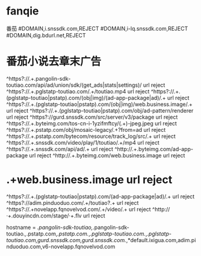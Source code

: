 # fanqie
番茄
#DOMAIN,i.snssdk.com,REJECT
#DOMAIN,i-lq.snssdk.com,REJECT
#DOMAIN,dig.bdurl.net,REJECT

# 番茄小说去章末广告
^https?:\/\/.+\.pangolin-sdk-toutiao\.com\/api\/ad\/union\/sdk\/(get_ads|stats|settings)\/ url reject
^https?:\/\/.+\.pglstatp-toutiao\.com\/.+\/toutiao\.mp4  url reject
^https?:\/\/.+\.(pglstatp-toutiao|pstatp)\.com\/(obj|img)\/(ad-app-package|ad)\/.+ url reject
^https?:\/\/.+\.(pglstatp-toutiao|pstatp)\.com\/(obj|img)\/web\.business\.image\/.+  url reject
^https?:\/\/.+\.(pglstatp-toutiao|pstatp)\.com\/obj\/ad-pattern\/renderer url reject
^https?:\/\/gurd\.snssdk\.com\/src\/server\/v3\/package url reject
^https?:\/\/.+\.byteimg.com/tos-cn-i-1yzifmftcy\/(.+)-jpeg\.jpeg  url reject
^https?:\/\/.+\.pstatp\.com\/obj\/mosaic-legacy\/.+\?from\=ad  url reject
^https?:\/\/.+\.pstatp\.com\/bytecom\/resource\/track_log\/src\/.+  url reject
^https?:\/\/.+\.snssdk\.com\/video\/play\/1\/toutiao\/.+\/mp4 url reject
^https?:\/\/.+\.snssdk.com\/api\/ad\/.+ url reject
^http:\/\/.+\.byteimg\.com\/ad-app-package url reject
^http:\/\/.+\.byteimg\.com\/web\.business\.image url reject
# .+web\.business\.image url reject

^https?:\/\/.+\.(pglstatp-toutiao|pstatp)\.com\/(ad-app-package|ad)\/.+ url reject
^https?:\/\/adim\.pinduoduo\.com\/.+\/toutiao\?.+ url reject
^https?:\/\/.+novelapp\.fqnovelvod\.com\/.+\/video\/.+ url reject
^http:\/\/·+\.douyincdn\.com\/stage\/·+\.flv url reject

hostname = *.pangolin-sdk-toutiao,*.pangolin-sdk-toutiao.*,*.pstatp.com,*.pstatp.com.*,*.pglstatp-toutiao.com.*,*.pglstatp-toutiao.com,gurd.snssdk.com,gurd.snssdk.com.*,*default.ixigua.com,adim.pinduoduo.com,v6-novelapp.fqnovelvod.com
